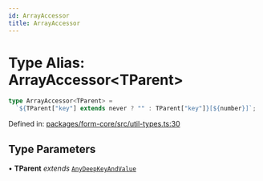 ```yaml
---
id: ArrayAccessor
title: ArrayAccessor
---
```


<!-- DO NOT EDIT: this page is autogenerated from the type comments -->

# Type Alias: ArrayAccessor\<TParent\>

```ts
type ArrayAccessor<TParent> =
  `${TParent["key"] extends never ? "" : TParent["key"]}[${number}]`;
```

Defined in: [packages/form-core/src/util-types.ts:30](https://github.com/TanStack/form/blob/main/packages/form-core/src/util-types.ts#L30)

## Type Parameters

• **TParent** _extends_ [`AnyDeepKeyAndValue`](../../interfaces/anydeepkeyandvalue.md)
